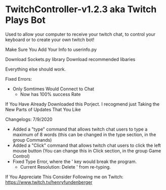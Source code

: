 # TwitchController-v1.2.3 aka Twitch Plays Bot
Used to allow your computer to receive your twitch chat, to control your keyboard or to create your own twitch bot!


Make Sure You Add Your Info to userinfo.py

Download Sockets.py library
Download recommended libaries 

Everything else should work. 

Fixed Errors:
- Only Somtimes Would Connect to Chat
  - Now has 100% success Rate

If You Have Already Downloaded this Porject. I recogmend just Taking the New Parts of Updates That You Like

Changelogs:
7/9/2020
  - Added a "type" command that allows twitch chat users to type a maximum of 8 words (this can be changed in the type section, in the group Commands)
  - Added a "Click" command that allows twitch chat users to click the left mouse button (You can change this in Click section, in the group Game Control)
  - Fixed Type Error, where the ' key would break the program.
    - Current Resolution: Delete ' from re-typing. 

If You Appreciate This Consider Following me on Twitch: https://www.twitch.tv/henryfundenberger
